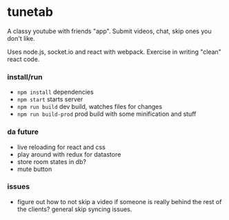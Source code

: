 # tunetab
A classy youtube with friends "app". Submit videos, chat, skip ones you don't like. 

Uses node.js, socket.io and react with webpack. Exercise in writing "clean" react code.

### install/run
* `npm install` dependencies 
* `npm start` starts server
* `npm run build` dev build, watches files for changes
* `npm run build-prod` prod build with some minification and stuff

### da future
* live reloading for react and css
* play around with redux for datastore
* store room states in db?
* mute button

### issues

* figure out how to not skip a video if someone is really behind the rest of the clients? general skip syncing issues.
